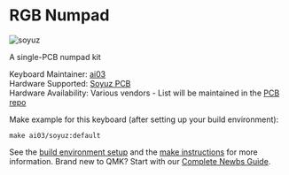# RGB Numpad

![soyuz](https://raw.githubusercontent.com/ai03-2725/Soyuz/master/Renders/Front.png)

A single-PCB numpad kit  

Keyboard Maintainer: [ai03](https://github.com/ai03-2725)  
Hardware Supported: [Soyuz PCB](https://github.com/ai03-2725/soyuz)  
Hardware Availability: Various vendors - List will be maintained in the [PCB repo](https://github.com/ai03-2725/soyuz)  

Make example for this keyboard (after setting up your build environment):

    make ai03/soyuz:default

See the [build environment setup](https://docs.qmk.fm/#/getting_started_build_tools) and the [make instructions](https://docs.qmk.fm/#/getting_started_make_guide) for more information. Brand new to QMK? Start with our [Complete Newbs Guide](https://docs.qmk.fm/#/newbs).

